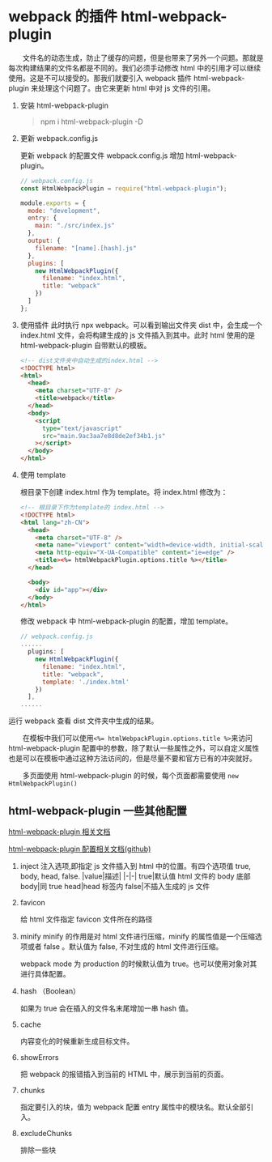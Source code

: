 # webpack 的插件 html-webpack-plugin

&emsp;&emsp;文件名的动态生成，防止了缓存的问题，但是也带来了另外一个问题。那就是每次构建结果的文件名都是不同的。我们必须手动修改 html 中的引用才可以继续使用。这是不可以接受的。那我们就要引入 webpack 插件 html-webpack-plugin 来处理这个问题了。由它来更新 html 中对 js 文件的引用。

1. 安装 html-webpack-plugin

   > npm i html-webpack-plugin -D

2. 更新 webpack.config.js

   更新 webpack 的配置文件 webpack.config.js 增加 html-webpack-plugin。

   ```javascript
   // webpack.config.js
   const HtmlWebpackPlugin = require("html-webpack-plugin");

   module.exports = {
     mode: "development",
     entry: {
       main: "./src/index.js"
     },
     output: {
       filename: "[name].[hash].js"
     },
     plugins: [
       new HtmlWebpackPlugin({
         filename: "index.html",
         title: "webpack"
       })
     ]
   };
   ```

3. 使用插件
   此时执行 npx webpack。可以看到输出文件夹 dist 中，会生成一个 index.html 文件，会将构建生成的 js 文件插入到其中。此时 html 使用的是 html-webpack-plugin 自带默认的模板。

   ```html
   <!-- dist文件夹中自动生成的index.html -->
   <!DOCTYPE html>
   <html>
     <head>
       <meta charset="UTF-8" />
       <title>webpack</title>
     </head>
     <body>
       <script
         type="text/javascript"
         src="main.9ac3aa7e8d8de2ef34b1.js"
       ></script>
     </body>
   </html>
   ```

4. 使用 template

   根目录下创建 index.html 作为 template。将 index.html 修改为：

   ```html
   <!-- 根目录下作为template的 index.html -->
   <!DOCTYPE html>
   <html lang="zh-CN">
     <head>
       <meta charset="UTF-8" />
       <meta name="viewport" content="width=device-width, initial-scale=1.0" />
       <meta http-equiv="X-UA-Compatible" content="ie=edge" />
       <title><%= htmlWebpackPlugin.options.title %></title>
     </head>

     <body>
       <div id="app"></div>
     </body>
   </html>
   ```

   修改 webpack 中 html-webpack-plugin 的配置，增加 template。

   ```javascript
   // webpack.config.js
   ......
     plugins: [
       new HtmlWebpackPlugin({
         filename: "index.html",
         title: "webpack",
         template: './index.html'
       })
     ],
   ......
   ```

运行 webpack 查看 dist 文件夹中生成的结果。

&emsp;&emsp;在模板中我们可以使用`<%= htmlWebpackPlugin.options.title %>`来访问 html-webpack-plugin 配置中的参数，除了默认一些属性之外，可以自定义属性也是可以在模板中通过这种方法访问的，但是尽量不要和官方已有的冲突就好。

&emsp;&emsp;多页面使用 html-webpack-plugin 的时候，每个页面都需要使用 `new HtmlWebpackPlugin()`

## html-webpack-plugin 一些其他配置

[html-webpack-plugin 相关文档](https://webpack.js.org/plugins/html-webpack-plugin/)

[html-webpack-plugin 配置相关文档(github)](https://github.com/jantimon/html-webpack-plugin#options)

1. inject
   注入选项,即指定 js 文件插入到 html 中的位置。有四个选项值 true, body, head, false.
   |value|描述|
   |-|-|
   true|默认值 html 文件的 body 底部
   body|同 true
   head|head 标签内
   false|不插入生成的 js 文件

2. favicon

   给 html 文件指定 favicon 文件所在的路径

3. minify
   minify 的作用是对 html 文件进行压缩，minify 的属性值是一个压缩选项或者 false 。默认值为 false, 不对生成的 html 文件进行压缩。

   webpack mode 为 production 的时候默认值为 true。也可以使用对象对其进行具体配置。

4. hash （Boolean）

   如果为 true 会在插入的文件名末尾增加一串 hash 值。

5. cache

   内容变化的时候重新生成目标文件。

6. showErrors

   把 webpack 的报错插入到当前的 HTML 中，展示到当前的页面。

7. chunks

   指定要引入的块，值为 webpack 配置 entry 属性中的模块名。默认全部引入。

8. excludeChunks

   排除一些块
